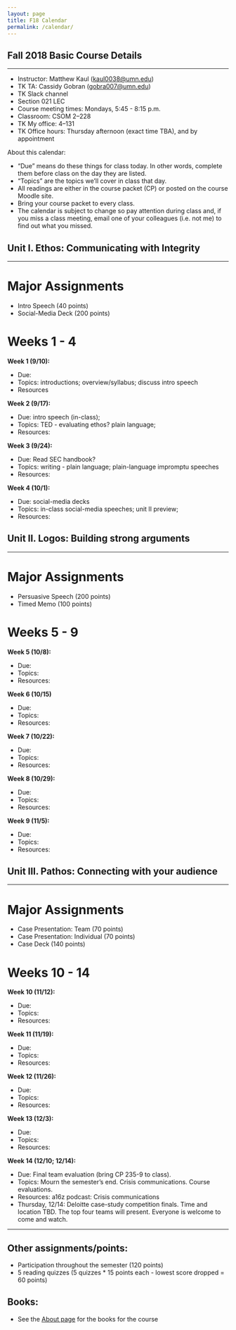 ```yaml
---
layout: page
title: F18 Calendar
permalink: /calendar/
---
```


## Fall 2018 Basic Course Details ##
---

- Instructor: Matthew Kaul (kaul0038@umn.edu)
- TK TA: Cassidy Gobran (gobra007@umn.edu)
- TK Slack channel
- Section 021 LEC
- Course meeting times: Mondays, 5:45 - 8:15 p.m.
- Classroom: CSOM 2–228
- TK My office: 4–131
- TK Office hours: Thursday afternoon (exact time TBA), and by appointment
 
About this calendar:

- “Due” means do these things for class today. In other words, complete them before class on the day they are listed.
- “Topics” are the topics we’ll cover in class that day.
- All readings are either in the course packet (CP) or posted on the course Moodle site.
- Bring your course packet to every class.
- The calendar is subject to change so pay attention during class and, if you miss a class meeting, email one of your colleagues (i.e. not me) to find out what you missed.


## Unit I. Ethos: Communicating with Integrity
---

# Major Assignments

- Intro Speech (40 points)
- Social-Media Deck (200 points)

# Weeks 1 - 4

**Week 1 (9/10):**

- Due: 
- Topics: introductions; overview/syllabus; discuss intro speech
- Resources

**Week 2 (9/17):**

- Due: intro speech (in-class); 
- Topics: TED - evaluating ethos? plain language;
- Resources: 

**Week 3 (9/24):**

- Due: Read SEC handbook?
- Topics: writing - plain language; plain-language impromptu speeches
- Resources: 

**Week 4 (10/1):**

- Due: social-media decks
- Topics: in-class social-media speeches; unit II preview; 
- Resources: 

## Unit II. Logos: Building strong arguments
---

# Major Assignments

- Persuasive Speech (200 points)
- Timed Memo (100 points)

# Weeks 5 - 9

**Week 5 (10/8):**

- Due: 
- Topics: 
- Resources: 

**Week 6 (10/15)**

- Due: 
- Topics: 
- Resources: 

**Week 7 (10/22):**

- Due: 
- Topics: 
- Resources: 

**Week 8 (10/29):**

- Due: 
- Topics: 
- Resources: 

**Week 9 (11/5):**

- Due: 
- Topics: 
- Resources:  
  
## Unit III. Pathos: Connecting with your audience
---

# Major Assignments

- Case Presentation: Team (70 points)
- Case Presentation: Individual (70 points)
- Case Deck (140 points)

# Weeks 10 - 14

**Week 10 (11/12):**

- Due: 
- Topics: 
- Resources: 

**Week 11 (11/19):**

- Due: 
- Topics: 
- Resources: 

**Week 12 (11/26):**

- Due: 
- Topics: 
- Resources: 

**Week 13 (12/3):**

- Due: 
- Topics: 
- Resources:  

**Week 14 (12/10; 12/14):**

- Due: Final team evaluation (bring CP 235-9 to class).
- Topics: Mourn the semester’s end. Crisis communications. Course evaluations.
- Resources: a16z podcast: Crisis communications
- Thursday, 12/14: Deloitte case-study competition finals. Time and location TBD. The top four teams will present. Everyone is welcome to come and watch.

---

## Other assignments/points:

- Participation throughout the semester (120 points)
- 5 reading quizzes (5 quizzes * 15 points each - lowest score dropped = 60 points)

## Books:

- See the [About page](http://mjkaul.com/3033w/about) for the books for the course